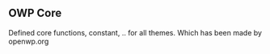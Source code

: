 OWP Core
---

Defined core functions, constant, .. for all themes. Which has been made by openwp.org